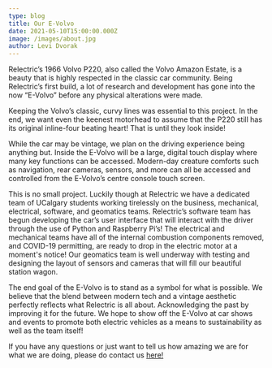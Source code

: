 ```yaml
---
type: blog
title: Our E-Volvo
date: 2021-05-10T15:00:00.000Z
image: /images/about.jpg
author: Levi Dvorak
---
```

<!--StartFragment-->

Relectric’s 1966 Volvo P220, also called the Volvo Amazon Estate, is a beauty that is highly respected in the classic car community. Being Relectric’s first build, a lot of research and development has gone into the now “E-Volvo” before any physical alterations were made. 

Keeping the Volvo’s classic, curvy lines was essential to this project. In the end, we want even the keenest motorhead to assume that the P220 still has its original inline-four beating heart! That is until they look inside!

While the car may be vintage, we plan on the driving experience being anything but. Inside the E-Volvo will be a large, digital touch display where many key functions can be accessed. Modern-day creature comforts such as navigation, rear cameras, sensors, and more can all be accessed and controlled from the E-Volvo’s centre console touch screen. 

This is no small project. Luckily though at Relectric we have a dedicated team of UCalgary students working tirelessly on the business, mechanical, electrical, software, and geomatics teams. Relectric’s software team has begun developing the car’s user interface that will interact with the driver through the use of Python and Raspberry Pi’s! The electrical and mechanical teams have all of the internal combustion components removed, and COVID-19 permitting, are ready to drop in the electric motor at a moment's notice! Our geomatics team is well underway with testing and designing the layout of sensors and cameras that will fill our beautiful station wagon.

The end goal of the E-Volvo is to stand as a symbol for what is possible. We believe that the blend between modern tech and a vintage aesthetic perfectly reflects what Relectric is all about. Acknowledging the past by improving it for the future. We hope to show off the E-Volvo at car shows and events to promote both electric vehicles as a means to sustainability as well as the team itself!

If you have any questions or just want to tell us how amazing we are for what we are doing, please do contact us [here!](https://teamrelectric.ca/contact/) 

<!--EndFragment-->